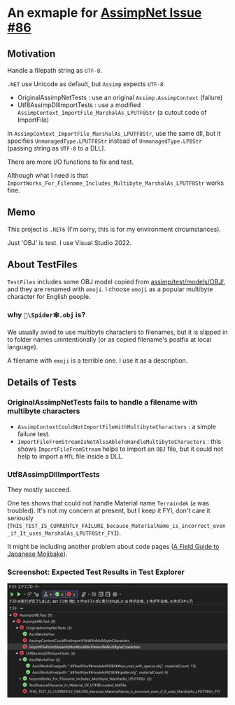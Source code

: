# An exmaple for [AssimpNet Issue #86](https://bitbucket.org/Starnick/assimpnet/issues/86/marshal-filename-to-utf-8)

## Motivation

Handle a filepath string as `UTF-8`.

`.NET` use Unicode as default, but `Assimp` expects `UTF-8`.

- OriginalAssimpNetTests : use an original `Assimp.AssimpContext` (failure)
- Utf8AssimpDllImportTests : use a modified `AssimpContext_ImportFile_MarshalAs_LPUTF8Str` (a cutout code of ImportFile)

In `AssimpContext_ImportFile_MarshalAs_LPUTF8Str`, use the same dll,
but it specifies `UnmanagedType.LPUTF8Str` instead of `UnmanagedType.LP8Str`
(passing string as `UTF-8` to a DLL).

There are more I/O functions to fix and test.

Although what I need is that `ImportWorks_For_Filename_Includes_Multibyte_MarshalAs_LPUTF8Str` works fine.

## Memo

This project is `.NET6` (I'm sorry, this is for my environment circumstances).

Just 'OBJ' is test. I use Visual Studio 2022.

## About TestFiles

`TestFiles` includes some OBJ model copied from [assimp/test/models/OBJ/](https://github.com/assimp/assimp/tree/master/test/models/OBJ),
and they are renamed with `emoji`. I choose `emoji` as a popular multibyte character for English people.

### why `📁\Spider🕸️.obj` is?

We usually aviod to use multibyte characters to filenames,
but it is slipped in to folder names unintentionally (or as copied filename's postfix at local language).

A filename with `emoji` is a terrible one. I use it as a description.

## Details of Tests

### OriginalAssimpNetTests fails to handle a filename with multibyte characters

- `AssimpContextCouldNotImportFileWithMultibyteCharacters` : a simple failure test.
- `ImportFileFromStreamIsNotAlsoAbleToHandleMultibyteCharacters` : this shows `ImportFileFromStream` helps to import an `OBJ` file, but it could not help to import a `MTL` file inside a DLL.

### Utf8AssimpDllImportTests

They mostly succeed.

One tes shows that could not handle Material name `Terraindæk` (`æ` was troubled).
It's not my concern at present, but I keep it FYI, don't care it seriously (`THIS_TEST_IS_CURRENTLY_FAILURE_because_MaterialName_is_incorrect_even_if_It_uses_MarshalAs_LPUTF8Str_FYI`).

It might be including another problem about code pages ([A Field Guide to Japanese Mojibake](https://www.dampfkraft.com/mojibake-field-guide.html)).

### Screenshot: Expected Test Results in Test Explorer

![Screenshot: Expected Test Results in Test Explorer](expected_test_results_in_test_explorer.png)
